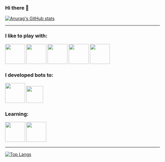 ### Hi there 👋

[![Anurag's GitHub stats](https://github-readme-stats.vercel.app/api?username=EUK136&show_icons=true)](https://github.com/anuraghazra/github-readme-stats) 

---
### I like to play with:

<p align="left">
<img width="65" height="65" src="https://cdn.jsdelivr.net/gh/devicons/devicon/icons/html5/html5-original-wordmark.svg"/>
<img width="65" height="65" src="https://cdn.jsdelivr.net/gh/devicons/devicon/icons/css3/css3-original-wordmark.svg" />
<img width="65" height="65" src="https://cdn.jsdelivr.net/gh/devicons/devicon/icons/javascript/javascript-original.svg" />
<img width="65" height="65" src="https://cdn.jsdelivr.net/gh/devicons/devicon/icons/angularjs/angularjs-original.svg" />
<img width="65" height="65" src="https://cdn.jsdelivr.net/gh/devicons/devicon/icons/nodejs/nodejs-original-wordmark.svg"/>
<p>

### I developed bots to:

<p align="left">
<img width="65" height="65" src="https://cdn.jsdelivr.net/gh/devicons/devicon/icons/discordjs/discordjs-original-wordmark.svg" />
<img width="55" height="55" src="https://upload.wikimedia.org/wikipedia/commons/8/83/Telegram_2019_Logo.svg">
<p>

### Learning:

<p align="left">
<img width="65" height="65" src="https://cdn.jsdelivr.net/gh/devicons/devicon/icons/python/python-original.svg"/>
<img width="65" height="65" src="https://cdn.jsdelivr.net/gh/devicons/devicon/icons/javascript/javascript-original.svg" />
<p>

---

[![Top Langs](https://github-readme-stats.vercel.app/api/top-langs/?username=EUK136&layout=compact)](https://github.com/anuraghazra/github-readme-stats)
